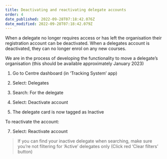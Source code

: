 ```yaml
---
title: Deactivating and reactivating delegate accounts
order: 4
date_published: 2022-09-28T07:18:42.076Z
date_modified: 2022-09-28T07:18:42.079Z
---
```

When a delegate no longer requires access or has left the organisation their registration account can be deactivated. When a delegates account is deactivated, they can no longer enrol on any new courses. ​

We are in the process of developing the functionality to move a delegate’s organisation (this should be available approximately January 2023)​

1. Go to Centre dashboard (in ‘Tracking System’ app) ​

2. Select: Delegates​

3. Search: For the delegate​

4. Select: Deactivate account​

5. The delegate card is now tagged as Inactive​

To reactivate the account:​

7. Select: Reactivate account​

> If you can find your inactive delegate when searching, make sure you’re not filtering for ‘Active’ delegates only (Click red ‘Clear filters’ button)  ​